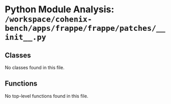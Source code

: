 # Python Module Analysis: `/workspace/cohenix-bench/apps/frappe/frappe/patches/__init__.py`

## Classes

No classes found in this file.


## Functions

No top-level functions found in this file.
